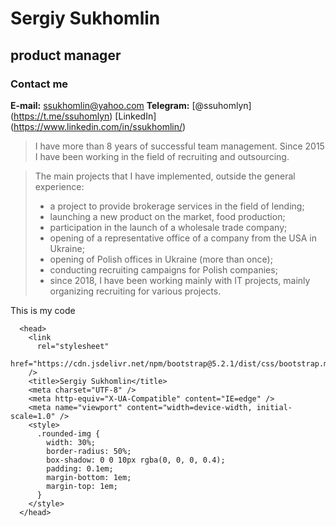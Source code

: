 # **Sergiy Sukhomlin**
## **product manager**

### Contact me
**E-mail:** ssukhomlin@yahoo.com
**Telegram:** [@ssuhomlyn] (https://t.me/ssuhomlyn)
[LinkedIn] (https://www.linkedin.com/in/ssukhomlin/)

> I have more than 8 years of successful team management. Since 2015 I have been working in the field of recruiting and outsourcing.

> The main projects that I have implemented, outside the general experience:
> - a project to provide brokerage services in the field of lending;
> - launching a new product on the market, food production;
> - participation in the launch of a wholesale trade company;
> - opening of a representative office of a company from the USA in Ukraine;
> - opening of Polish offices in Ukraine (more than once);
> - conducting recruiting campaigns for Polish companies;
> - since 2018, I have been working mainly with IT projects, mainly organizing recruiting for various projects.

This is my code 
```
  <head>
    <link
      rel="stylesheet"
      href="https://cdn.jsdelivr.net/npm/bootstrap@5.2.1/dist/css/bootstrap.min.css"
    />
    <title>Sergiy Sukhomlin</title>
    <meta charset="UTF-8" />
    <meta http-equiv="X-UA-Compatible" content="IE=edge" />
    <meta name="viewport" content="width=device-width, initial-scale=1.0" />
    <style>
      .rounded-img {
        width: 30%;
        border-radius: 50%;
        box-shadow: 0 0 10px rgba(0, 0, 0, 0.4);
        padding: 0.1em;
        margin-bottom: 1em;
        margin-top: 1em;
      }
    </style>
  </head>

```
